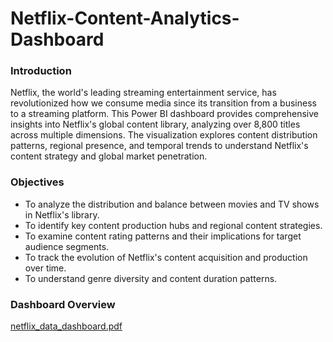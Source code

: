 # Netflix-Content-Analytics-Dashboard

### Introduction
Netflix, the world's leading streaming entertainment service, has revolutionized how we consume media since its transition from a business to a streaming platform. This Power BI dashboard provides comprehensive insights into Netflix's global content library, analyzing over 8,800 titles across multiple dimensions. The visualization explores content distribution patterns, regional presence, and temporal trends to understand Netflix's content strategy and global market penetration.

### Objectives
* To analyze the distribution and balance between movies and TV shows in Netflix's library.
* To identify key content production hubs and regional content strategies.
* To examine content rating patterns and their implications for target audience segments.
* To track the evolution of Netflix's content acquisition and production over time.
* To understand genre diversity and content duration patterns.

### Dashboard Overview
[netflix_data_dashboard.pdf](https://github.com/user-attachments/files/18183631/netflix_data_dashboard.pdf)
